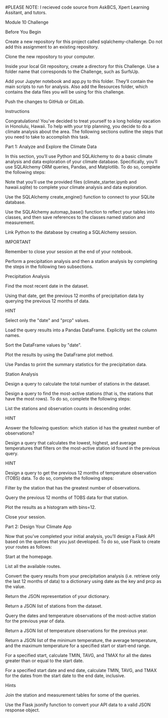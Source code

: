 #PLEASE NOTE: I recieved code source from AskBCS, Xpert Learning Assitant, and tutors.


Module 10 Challenge



Before You Begin


Create a new repository for this project called sqlalchemy-challenge. Do not add this assignment to an existing repository.

Clone the new repository to your computer.

Inside your local Git repository, create a directory for this Challenge. Use a folder name that corresponds to the Challenge, such as SurfsUp.

Add your Jupyter notebook and app.py to this folder. They’ll contain the main scripts to run for analysis. Also add the Resources folder, which contains the data files you will be using for this challenge.

Push the changes to GitHub or GitLab.






Instructions


Congratulations! You've decided to treat yourself to a long holiday vacation in Honolulu, Hawaii. To help with your trip planning, you decide to do a climate analysis about the area. The following sections outline the steps that you need to take to accomplish this task.




Part 1: Analyze and Explore the Climate Data


In this section, you’ll use Python and SQLAlchemy to do a basic climate analysis and data exploration of your climate database. Specifically, you’ll use SQLAlchemy ORM queries, Pandas, and Matplotlib. To do so, complete the following steps:

Note that you’ll use the provided files (climate_starter.ipynb and hawaii.sqlite) to complete your climate analysis and data exploration.

Use the SQLAlchemy create_engine() function to connect to your SQLite database.

Use the SQLAlchemy automap_base() function to reflect your tables into classes, and then save references to the classes named station and measurement.

Link Python to the database by creating a SQLAlchemy session.





IMPORTANT


Remember to close your session at the end of your notebook.

Perform a precipitation analysis and then a station analysis by completing the steps in the following two subsections.





Precipitation Analysis


Find the most recent date in the dataset.

Using that date, get the previous 12 months of precipitation data by querying the previous 12 months of data.






HINT


Select only the "date" and "prcp" values.

Load the query results into a Pandas DataFrame. Explicitly set the column names.

Sort the DataFrame values by "date".

Plot the results by using the DataFrame plot method.

Use Pandas to print the summary statistics for the precipitation data.






Station Analysis


Design a query to calculate the total number of stations in the dataset.

Design a query to find the most-active stations (that is, the stations that have the most rows). To do so, complete the following steps:

List the stations and observation counts in descending order.






HINT


Answer the following question: which station id has the greatest number of observations?

Design a query that calculates the lowest, highest, and average temperatures that filters on the most-active station id found in the previous query.






HINT


Design a query to get the previous 12 months of temperature observation (TOBS) data. To do so, complete the following steps:

Filter by the station that has the greatest number of observations.

Query the previous 12 months of TOBS data for that station.

Plot the results as a histogram with bins=12.

Close your session.





Part 2: Design Your Climate App


Now that you’ve completed your initial analysis, you’ll design a Flask API based on the queries that you just developed. To do so, use Flask to create your routes as follows:


Start at the homepage.

List all the available routes.





Convert the query results from your precipitation analysis (i.e. retrieve only the last 12 months of data) to a dictionary using date as the key and prcp as the value.

Return the JSON representation of your dictionary.



Return a JSON list of stations from the dataset.



Query the dates and temperature observations of the most-active station for the previous year of data.

Return a JSON list of temperature observations for the previous year.






Return a JSON list of the minimum temperature, the average temperature, and the maximum temperature for a specified start or start-end range.

For a specified start, calculate TMIN, TAVG, and TMAX for all the dates greater than or equal to the start date.

For a specified start date and end date, calculate TMIN, TAVG, and TMAX for the dates from the start date to the end date, inclusive.





Hints


Join the station and measurement tables for some of the queries.

Use the Flask jsonify function to convert your API data to a valid JSON response object.
